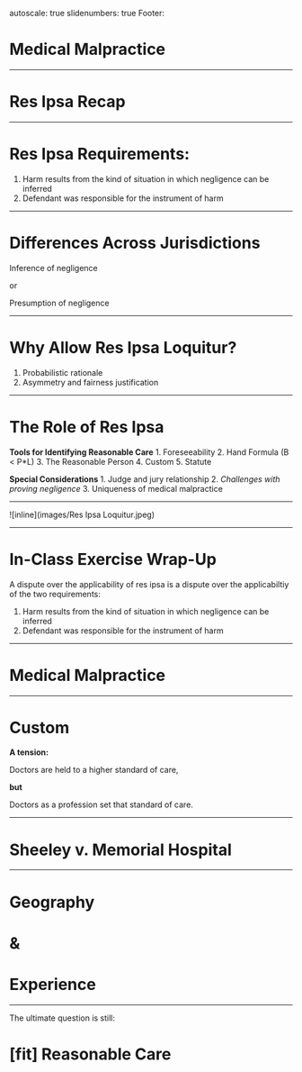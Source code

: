 autoscale: true
slidenumbers: true
Footer: 

# Medical Malpractice

---
# Res Ipsa Recap

---

# Res Ipsa Requirements:

1. Harm results from the kind of situation in which negligence can be inferred
2. Defendant was responsible for the instrument of harm

---

# Differences Across Jurisdictions

Inference of negligence

or

Presumption of negligence

---

# Why Allow Res Ipsa Loquitur?

1. Probabilistic rationale
2. Asymmetry and fairness justification

---

# The Role of Res Ipsa

**Tools for Identifying Reasonable Care**
    1. Foreseeability
    2. Hand Formula (B < P\*L)
    3. The Reasonable Person
    4. Custom
    5. Statute

**Special Considerations**
    1. Judge and jury relationship
    2. *Challenges with proving negligence*
    3. Uniqueness of medical malpractice

---

![inline](images/Res Ipsa Loquitur.jpeg)

---

# In-Class Exercise Wrap-Up

A dispute over the applicability of res ipsa is a dispute over the applicabiltiy of the two requirements:
<br>

1. Harm results from the kind of situation in which negligence can be inferred
2. Defendant was responsible for the instrument of harm

---

# Medical Malpractice

---

# Custom

**A tension:**

Doctors are held to a higher standard of care,

**but**

Doctors as a profession set that standard of care.

---

# Sheeley v. Memorial Hospital

---

# Geography 

# &

# Experience

---

The ultimate question is still:

# [fit] Reasonable Care